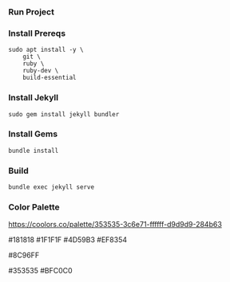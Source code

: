 ### Run Project

### Install Prereqs

```
sudo apt install -y \
    git \
    ruby \
    ruby-dev \
    build-essential
```

### Install Jekyll

```
sudo gem install jekyll bundler
```

### Install Gems

```
bundle install
```

### Build

```
bundle exec jekyll serve
```
### Color Palette

https://coolors.co/palette/353535-3c6e71-ffffff-d9d9d9-284b63


#181818
#1F1F1F
#4D59B3
#EF8354

#8C96FF

#353535
#BFC0C0
